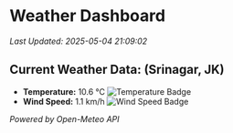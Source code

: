 
# Weather Dashboard

_Last Updated: 2025-05-04 21:09:02_

## Current Weather Data: (Srinagar, JK)
- **Temperature:** 10.6 °C ![Temperature Badge](https://img.shields.io/badge/Temperature-Low%20Temp-blue)
- **Wind Speed:** 1.1 km/h ![Wind Speed Badge](https://img.shields.io/badge/Wind%20Speed-Light%20Wind-blue)

*Powered by Open-Meteo API*
